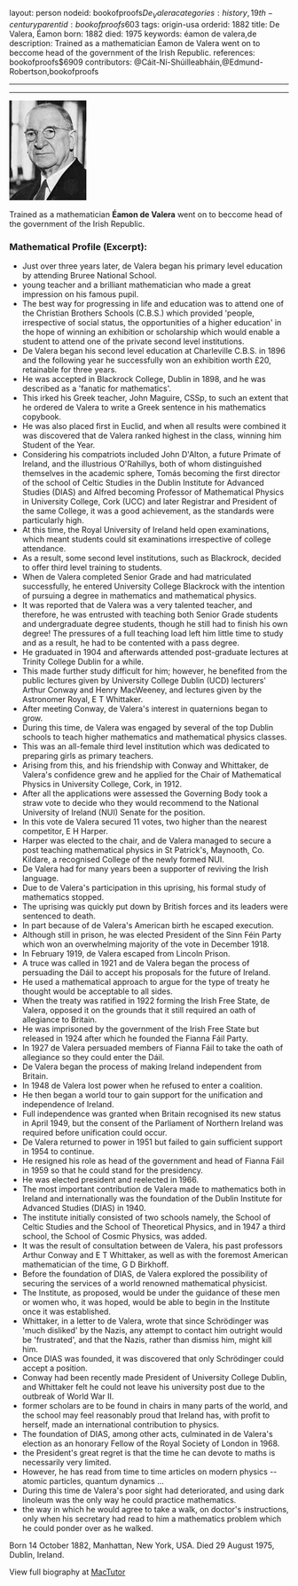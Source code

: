 layout: person
nodeid: bookofproofs$De_Valera
categories: history,19th-century
parentid: bookofproofs$603
tags: origin-usa
orderid: 1882
title: De Valera, Éamon
born: 1882
died: 1975
keywords: éamon de valera,de
description: Trained as a mathematician Éamon de Valera went on to beccome head of the government of the Irish Republic.
references: bookofproofs$6909
contributors: @Cáit-Ní-Shúilleabháin,@Edmund-Robertson,bookofproofs

---



---

![De_Valera.jpg](https://github.com/bookofproofs/bookofproofs.github.io/blob/main/_sources/_assets/images/portraits/De_Valera.jpg?raw=true)

Trained as a mathematician **Éamon de Valera** went on to beccome head of the government of the Irish Republic.

### Mathematical Profile (Excerpt):
* Just over three years later, de Valera began his primary level education by attending Bruree National School.
* young teacher and a brilliant mathematician who made a great impression on his famous pupil.
* The best way for progressing in life and education was to attend one of the Christian Brothers Schools (C.B.S.) which provided 'people, irrespective of social status, the opportunities of a higher education' in the hope of winning an exhibition or scholarship which would enable a student to attend one of the private second level institutions.
* De Valera began his second level education at Charleville C.B.S. in 1896 and the following year he successfully won an exhibition worth £20, retainable for three years.
* He was accepted in Blackrock College, Dublin in 1898, and he was described as a 'fanatic for mathematics'.
* This irked his Greek teacher, John Maguire, CSSp, to such an extent that he ordered de Valera to write a Greek sentence in his mathematics copybook.
* He was also placed first in Euclid, and when all results were combined it was discovered that de Valera ranked highest in the class, winning him Student of the Year.
* Considering his compatriots included John D'Alton, a future Primate of Ireland, and the illustrious O'Rahillys, both of whom distinguished themselves in the academic sphere, Tomás becoming the first director of the school of Celtic Studies in the Dublin Institute for Advanced Studies (DIAS) and Alfred becoming Professor of Mathematical Physics in University College, Cork (UCC) and later Registrar and President of the same College, it was a good achievement, as the standards were particularly high.
* At this time, the Royal University of Ireland held open examinations, which meant students could sit examinations irrespective of college attendance.
* As a result, some second level institutions, such as Blackrock, decided to offer third level training to students.
* When de Valera completed Senior Grade and had matriculated successfully, he entered University College Blackrock with the intention of pursuing a degree in mathematics and mathematical physics.
* It was reported that de Valera was a very talented teacher, and therefore, he was entrusted with teaching both Senior Grade students and undergraduate degree students, though he still had to finish his own degree! The pressures of a full teaching load left him little time to study and as a result, he had to be contented with a pass degree.
* He graduated in 1904 and afterwards attended post-graduate lectures at Trinity College Dublin for a while.
* This made further study difficult for him; however, he benefited from the public lectures given by University College Dublin (UCD) lecturers' Arthur Conway and Henry MacWeeney, and lectures given by the Astronomer Royal, E T Whittaker.
* After meeting Conway, de Valera's interest in quaternions began to grow.
* During this time, de Valera was engaged by several of the top Dublin schools to teach higher mathematics and mathematical physics classes.
* This was an all-female third level institution which was dedicated to preparing girls as primary teachers.
* Arising from this, and his friendship with Conway and Whittaker, de Valera's confidence grew and he applied for the Chair of Mathematical Physics in University College, Cork, in 1912.
* After all the applications were assessed the Governing Body took a straw vote to decide who they would recommend to the National University of Ireland (NUI) Senate for the position.
* In this vote de Valera secured 11 votes, two higher than the nearest competitor, E H Harper.
* Harper was elected to the chair, and de Valera managed to secure a post teaching mathematical physics in St Patrick's, Maynooth, Co. Kildare, a recognised College of the newly formed NUI.
* De Valera had for many years been a supporter of reviving the Irish language.
* Due to de Valera's participation in this uprising, his formal study of mathematics stopped.
* The uprising was quickly put down by British forces and its leaders were sentenced to death.
* In part because of de Valera's American birth he escaped execution.
* Although still in prison, he was elected President of the Sinn Féin Party which won an overwhelming majority of the vote in December 1918.
* In February 1919, de Valera escaped from Lincoln Prison.
* A truce was called in 1921 and de Valera began the process of persuading the Dáil to accept his proposals for the future of Ireland.
* He used a mathematical approach to argue for the type of treaty he thought would be acceptable to all sides.
* When the treaty was ratified in 1922 forming the Irish Free State, de Valera, opposed it on the grounds that it still required an oath of allegiance to Britain.
* He was imprisoned by the government of the Irish Free State but released in 1924 after which he founded the Fianna Fáil Party.
* In 1927 de Valera persuaded members of Fianna Fáil to take the oath of allegiance so they could enter the Dáil.
* De Valera began the process of making Ireland independent from Britain.
* In 1948 de Valera lost power when he refused to enter a coalition.
* He then began a world tour to gain support for the unification and independence of Ireland.
* Full independence was granted when Britain recognised its new status in April 1949, but the consent of the Parliament of Northern Ireland was required before unification could occur.
* De Valera returned to power in 1951 but failed to gain sufficient support in 1954 to continue.
* He resigned his role as head of the government and head of Fianna Fáil in 1959 so that he could stand for the presidency.
* He was elected president and reelected in 1966.
* The most important contribution de Valera made to mathematics both in Ireland and internationally was the foundation of the Dublin Institute for Advanced Studies (DIAS) in 1940.
* The institute initially consisted of two schools namely, the School of Celtic Studies and the School of Theoretical Physics, and in 1947 a third school, the School of Cosmic Physics, was added.
* It was the result of consultation between de Valera, his past professors Arthur Conway and E T Whittaker, as well as with the foremost American mathematician of the time, G D Birkhoff.
* Before the foundation of DIAS, de Valera explored the possibility of securing the services of a world renowned mathematical physicist.
* The Institute, as proposed, would be under the guidance of these men or women who, it was hoped, would be able to begin in the Institute once it was established.
* Whittaker, in a letter to de Valera, wrote that since Schrödinger was 'much disliked' by the Nazis, any attempt to contact him outright would be 'frustrated', and that the Nazis, rather than dismiss him, might kill him.
* Once DIAS was founded, it was discovered that only Schrödinger could accept a position.
* Conway had been recently made President of University College Dublin, and Whittaker felt he could not leave his university post due to the outbreak of World War II.
* former scholars are to be found in chairs in many parts of the world, and the school may feel reasonably proud that Ireland has, with profit to herself, made an international contribution to physics.
* The foundation of DIAS, among other acts, culminated in de Valera's election as an honorary Fellow of the Royal Society of London in 1968.
* the President's great regret is that the time he can devote to maths is necessarily very limited.
* However, he has read from time to time articles on modern physics -- atomic particles, quantum dynamics ...
* During this time de Valera's poor sight had deteriorated, and using dark linoleum was the only way he could practice mathematics.
* the way in which he would agree to take a walk, on doctor's instructions, only when his secretary had read to him a mathematics problem which he could ponder over as he walked.

Born 14 October 1882, Manhattan, New York, USA. Died 29 August 1975, Dublin, Ireland.

View full biography at [MacTutor](https://mathshistory.st-andrews.ac.uk/Biographies/De_Valera/)
